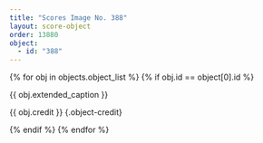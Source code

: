 ```yaml
---
title: "Scores Image No. 388"
layout: score-object
order: 13880
object:
  - id: "388"
---
```


{% for obj in objects.object_list %}
{% if obj.id == object[0].id %}

{{ obj.extended_caption }}

{{ obj.credit }} {.object-credit}

{% endif %}
{% endfor %}
